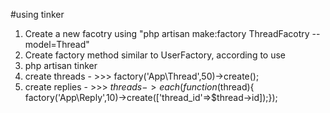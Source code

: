 #using tinker
1. Create a new facotry using "php artisan make:factory ThreadFacotry --model=Thread"
2. Create factory method similar to UserFactory, according to use
3. php artisan tinker
4. create threads - >>> factory('App\Thread',50)->create();
5. create replies - >>> $threads->each(function($thread){ factory('App\Reply',10)->create(['thread_id'=>$thread->id]);});
